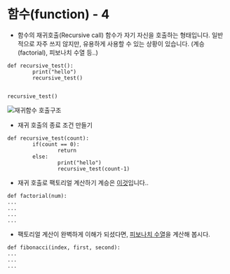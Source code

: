 # 함수(function) - 4

- 함수의 재귀호출(Recursive call)
함수가 자기 자신을 호출하는 형태입니다.
일반적으로 자주 쓰지 않지만, 유용하게 사용할 수 있는 상황이 있습니다.
(계승(factorial), 피보나치 수열 등..)
```
def recursive_test():
        print("hello")
        recursive_test()


recursive_test()
```
![재귀함수 호출구조](https://dojang.io/pluginfile.php/13846/mod_page/content/2/031001.png)

- 재귀 호출의 종료 조건 만들기
```
def recursive_test(count):
        if(count == 0):
                return
        else:
                print("hello")
                recursive_test(count-1)
```

- 재귀 호출로 팩토리얼 계산하기
계승은 [이것](https://ko.wikipedia.org/wiki/%EA%B3%84%EC%8A%B9)입니다..
```
def factorial(num):
...
...
...
...
```

- 팩토리얼 계산이 완벽하게 이해가 되셨다면, [피보나치 수열](https://ko.wikipedia.org/wiki/%ED%94%BC%EB%B3%B4%EB%82%98%EC%B9%98_%EC%88%98)을 계산해 봅시다.
```
def fibonacci(index, first, second):
...
...
...
```